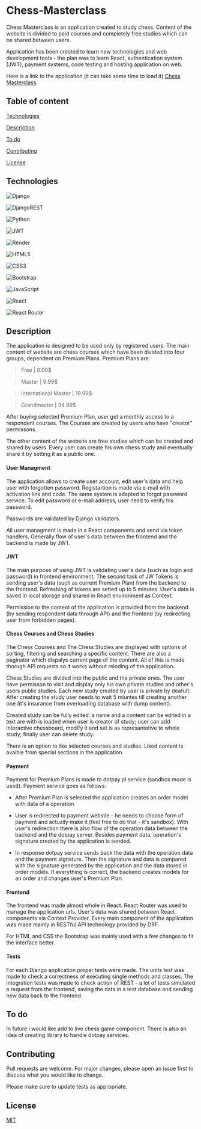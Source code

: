 # Chess-Masterclass

Chess Masterclass is an application created to study chess. Content of the website is divided to paid courses and completely free studies which can be shared between users.


Application has been created to learn new technologies and web development tools - the plan was to learn React, authentication system (JWT), payment systems, code testing and hosting application on web. 

Here is a link to the application (it can take some time to load it) [Chess Masterclass](https://chess-masterclass.onrender.com).


## Table of content

[Technologies](#technologies)

[Description](#description)

[To do](#to-do)

[Contributing](#contributing)

[License](#license)

## Technologies

![Django](https://img.shields.io/badge/django-%23092E20.svg?style=for-the-badge&logo=django&logoColor=white)

![DjangoREST](https://img.shields.io/badge/DJANGO-REST-ff1709?style=for-the-badge&logo=django&logoColor=white&color=ff1709&labelColor=gray)

![Python](https://img.shields.io/badge/python-3670A0?style=for-the-badge&logo=python&logoColor=ffdd54)

![JWT](https://img.shields.io/badge/JWT-black?style=for-the-badge&logo=JSON%20web%20tokens)

![Render](https://img.shields.io/badge/Render-%46E3B7.svg?style=for-the-badge&logo=render&logoColor=white)

![HTML5](https://img.shields.io/badge/html5-%23E34F26.svg?style=for-the-badge&logo=html5&logoColor=white)

![CSS3](https://img.shields.io/badge/css3-%231572B6.svg?style=for-the-badge&logo=css3&logoColor=white)

![Bootstrap](https://img.shields.io/badge/bootstrap-%23563D7C.svg?style=for-the-badge&logo=bootstrap&logoColor=white)

![JavaScript](https://img.shields.io/badge/javascript-%23323330.svg?style=for-the-badge&logo=javascript&logoColor=%23F7DF1E)

![React](https://img.shields.io/badge/react-%2320232a.svg?style=for-the-badge&logo=react&logoColor=%2361DAFB)

![React Router](https://img.shields.io/badge/React_Router-CA4245?style=for-the-badge&logo=react-router&logoColor=white)

## Description

The application is designed to be used only by registered users. The main content of website are chess courses which have been divided into four groups, dependent on Premium Plans. Premium Plans are: 
>Free | 0.00$

>Master | 9.99$

>International Master | 19.99$

>Grandmaster | 34.99$

After buying selected Premium Plan, user get a monthly access to a respondent courses. The Courses are created by users who have "creator" permissons.

The other content of the website are free studies which can be created and shared by users. 
Every user can create his own chess study and eventually share it by setting it as a public one.

#### User Managment

The application allows to create user account, edit user's data and help user with forgotten password. Registartion is made via e-mail with activation link and code. The same system is adapted to forgot password service. To edit  password or e-mail address, user need to verify his password. 

Passwords are validated by Django validators. 

All user managment is made in a React components and send via token handlers. Generally flow of user's data between the frontend and the backend is made by JWT.

#### JWT

The main purpose of using JWT is validating user's data (such as login and password) in frontend environment. The second task of JW Tokens is sending user's data (such as current Premium Plan) from the backend to the frontend. Refreshing of tokens are setted up to 5 minutes. User's data is saved in local storage and shared in React environment as Context.

Permission to the content of the application is provided from the backend (by sending respondent data through API) and the frontend (by redirecting user from forbidden pages).

#### Chess Courses and Chess Studies 

The Chess Courses and The Chess Studies are displayed with options of sorting, filtering and searching a specific content. There are also a paginator which dispalys current page of the content. All of this is made thorugh API requests so it works without reloding of the application.  

Chess Studies are divided into the public and the private ones. The user have permisson to visit and display only his own private studies and other's users public studies.
Each new study created by user is private by deafult. After creating the study user needs to wait 5 miuntes till creating another one (it's insurance from overloading database with dump content). 

Created study can be fully edited: a name and a content can be edited in a text are with is loaded when user is creator of study; user can add interactive chessboard, modify it and set is as represantative to whole study; finally user can delete study.

There is an option to like selected courses and studies. Liked content is avaible from special sections in the application.

#### Payment

Payment for Premium Plans is made to dotpay.pl service (sandbox mode is used). Payment service goes as follows:

- After Premium Plan is selected the application creates an order model with data of a operation

- User is redirected to payment webstie - he needs to choose form of payment and actually make it (feel free to do that - it's sandbox). With user's redirection there is also flow of the operation data between the backend and the dotpay server. Besides payment data, operation's signature created by the application is sended.

- In response dotpay service sends back the data with the operation data and the payment signature. Then the signature and data is compared with the signature generated by the application and the data stored in order models. If everything is correct, the backend creates models for an order and changes user's Premium Plan.

#### Frontend

The frontend was made almost whole in React. React Router was used to manage the application urls. User's data was shared between React components via Context Provider. Every main component of the application was made mainly in RESTful API technology provided by DRF. 

For HTML and CSS the Bootstrap was mainly used with a few changes to fit the interface better.

#### Tests

For each Django application proper tests were made. The units test was made to check a correctness of executing single methods and classes. The integration tests was made to check action of REST - a lot of tests simulated a request from the frontend, saving the data in a test database and sending new data back to the frontend. 

## To do

In future i would like add to live chess game component. There is also an idea of creating library to handle dotpay services.


## Contributing
Pull requests are welcome. For major changes, please open an issue first to discuss what you would like to change.

Please make sure to update tests as appropriate.

## License

[MIT](https://choosealicense.com/licenses/mit/)
